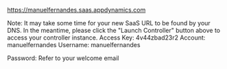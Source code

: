https://manuelfernandes.saas.appdynamics.com

Note: It may take some time for your new SaaS URL to be found by your DNS. In the meantime, please click the "Launch Controller" button above to access your controller instance.
Access Key:	4v44zbad23r2
Account:	manuelfernandes
Username:	manuelfernandes

Password:	Refer to your welcome email
